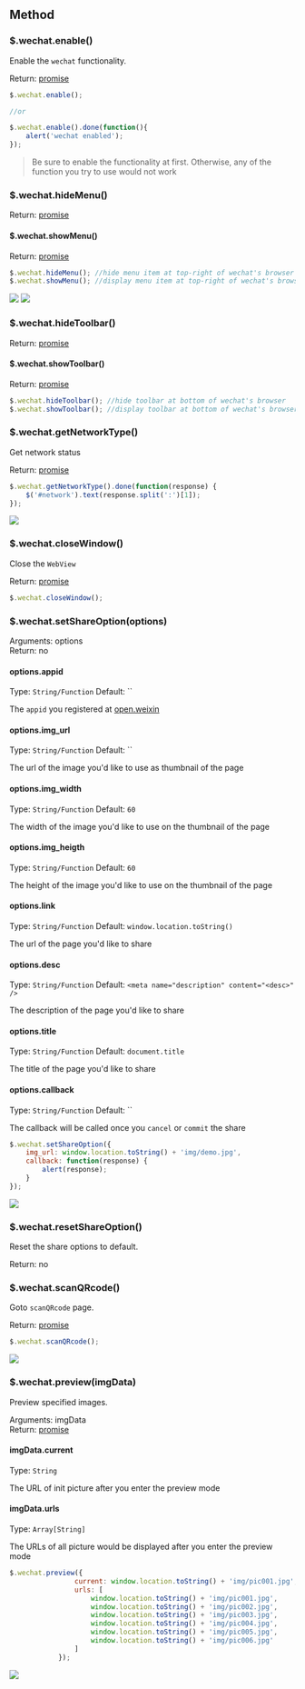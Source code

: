 ## Method ##

### $.wechat.enable() ###

Enable the `wechat` functionality.

Return: [promise][promise-url]

```javascript
$.wechat.enable();

//or

$.wechat.enable().done(function(){
    alert('wechat enabled');
});
```

> Be sure to enable the functionality at first. Otherwise, any of the function you try to use would not work

### $.wechat.hideMenu() ###

Return: [promise][promise-url]

#### $.wechat.showMenu() ####

Return: [promise][promise-url]

```javascript
$.wechat.hideMenu(); //hide menu item at top-right of wechat's browser
$.wechat.showMenu(); //display menu item at top-right of wechat's browser
```

![](./img/hidemenu.png)
![](./img/showmenu.png)

### $.wechat.hideToolbar() ###

Return: [promise][promise-url]

#### $.wechat.showToolbar() ####

Return: [promise][promise-url]

```javascript
$.wechat.hideToolbar(); //hide toolbar at bottom of wechat's browser
$.wechat.showToolbar(); //display toolbar at bottom of wechat's browser
```

### $.wechat.getNetworkType() ###

Get network status

Return: [promise][promise-url]

```javascript
$.wechat.getNetworkType().done(function(response) {
    $('#network').text(response.split(':')[1]);
});
```

![](./img/network.png)

### $.wechat.closeWindow() ###

Close the `WebView`

Return: [promise][promise-url]

```javascript
$.wechat.closeWindow();
```


### $.wechat.setShareOption(options) ###

Arguments: options  
Return: no

#### options.appid ####
Type: `String/Function`
Default: ``

The `appid` you registered at [open.weixin][open-weixin-url]

#### options.img_url ####
Type: `String/Function`
Default: ``

The url of the image you'd like to use as thumbnail of the page

#### options.img_width ####
Type: `String/Function`
Default: `60`

The width of the image you'd like to use on the thumbnail of the page

#### options.img_heigth ####
Type: `String/Function`
Default: `60`

The height of the image you'd like to use on the thumbnail of the page


#### options.link ####
Type: `String/Function`
Default: `window.location.toString()`

The url of the page you'd like to share

#### options.desc ####
Type: `String/Function`
Default: `<meta name="description" content="<desc>" />`

The description of the page you'd like to share

#### options.title ####
Type: `String/Function`
Default: `document.title`

The title of the page you'd like to share

#### options.callback ####
Type: `String/Function`
Default: ``

The callback will be called once you `cancel` or `commit` the share


```javascript
$.wechat.setShareOption({
    img_url: window.location.toString() + 'img/demo.jpg',
    callback: function(response) {
        alert(response);
    }
});
```

![](./img/share.png)

### $.wechat.resetShareOption() ###

Reset the share options to default.

Return: no

### $.wechat.scanQRcode() ###

Goto `scanQRcode` page.

Return: [promise][promise-url]

```javascript
$.wechat.scanQRcode();
```

![](./img/qrcode.png)

### $.wechat.preview(imgData) ###

Preview specified images.

Arguments: imgData  
Return: [promise][promise-url]

#### imgData.current ####
Type: `String`

The URL of init picture after you enter the preview mode 

#### imgData.urls ####
Type: `Array[String]`

The URLs of all picture would be displayed after you enter the preview mode

```javascript
$.wechat.preview({
                current: window.location.toString() + 'img/pic001.jpg',
                urls: [
                    window.location.toString() + 'img/pic001.jpg',
                    window.location.toString() + 'img/pic002.jpg',
                    window.location.toString() + 'img/pic003.jpg',
                    window.location.toString() + 'img/pic004.jpg',
                    window.location.toString() + 'img/pic005.jpg',
                    window.location.toString() + 'img/pic006.jpg'
                ]
            });
```

![](./img/qrcode.png)


[promise-url]: http://api.jquery.com/Types/#Promise
[open-weixin-url]: https://open.weixin.qq.com